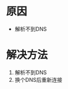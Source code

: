<!-- TITLE: 故障 0 无法解析域名或服务器 -->
<!-- SUBTITLE: 本错误属于天翼校园客户端错误 -->

# 原因

- 解析不到DNS

# 解决方法

1. 解析不到DNS
2. 换个DNS后重新连接